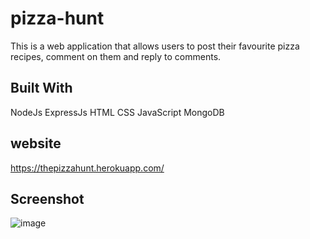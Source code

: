 # pizza-hunt
This is a web application that allows users to post their favourite pizza recipes, comment on them and reply to comments.


## Built With
NodeJs
ExpressJs
HTML
CSS
JavaScript
MongoDB


## website
https://thepizzahunt.herokuapp.com/


## Screenshot
![image](https://user-images.githubusercontent.com/104241247/198960588-d25c01e3-4a89-425c-8501-31adb49415b9.png)
